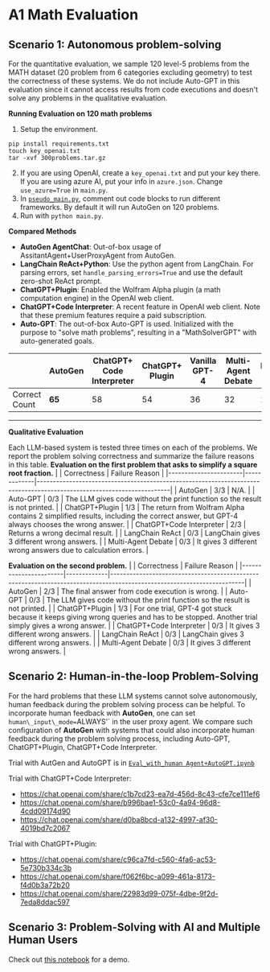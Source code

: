 # A1 Math Evaluation


## Scenario 1:  Autonomous problem-solving
For the quantitative evaluation, we sample 120 level-5 problems from the MATH dataset (20 problem from 6 categories excluding geometry) to test the correctness of these systems. We do not include Auto-GPT in this evaluation since it cannot access results from code executions and doesn't solve any problems in the qualitative evaluation.

**Running Evaluation on 120 math problems**
1. Setup the environment.
```
pip install requirements.txt
touch key_openai.txt
tar -xvf 300problems.tar.gz
```
2.  If you are using OpenAI, create a `key_openai.txt` and put your key there. If you are using azure AI, put your info in `azure.json`. Change `use_azure=True` in `main.py`.
3. In [`pseudo_main.py`](pseudo_main.py), comment out code blocks to run different frameworks. By default it will run AutoGen on 120 problems.
4. Run with `python main.py`.


**Compared Methods**
- **AutoGen AgentChat**: Out-of-box usage of AssitantAgent+UserProxyAgent from AutoGen.
- **LangChain ReAct+Python**: Use the python agent from LangChain. For parsing errors, set `handle_parsing_errors=True` and use the default zero-shot ReAct prompt.
- **ChatGPT+Plugin**: Enabled the Wolfram Alpha plugin (a math computation engine) in the OpenAI web client.
- **ChatGPT+Code Interpreter**: A recent feature in OpenAI web client. Note that these premium features require a paid subscription.
- **Auto-GPT**: The out-of-box Auto-GPT is used. Initialized with the purpose to "solve math problems", resulting in a "MathSolverGPT" with auto-generated goals.

|                | AutoGen | ChatGPT+ Code Interpreter | ChatGPT+ Plugin | Vanilla GPT-4 | Multi-Agent Debate | LangChain ReAct |
|----------------|----------|---------------------------|-----------------|---------------|--------------------|-----------------|
| Correct Count  | **65**   | 58                        | 54              | 36            | 32                 | 28              |

----------
**Qualitative Evaluation**

Each LLM-based system is tested three times on each of the problems. We report the problem solving correctness and summarize the failure reasons in this table.
**Evaluation on the first problem that asks to simplify a square root fraction.**
|                       | Correctness | Failure Reason                                                                                                        |
|-----------------------|-------------|-----------------------------------------------------------------------------------------------------------------------|
| AutoGen           | 3/3         | N/A.                                                                                                                  |
| Auto-GPT              | 0/3         | The LLM gives code without the print function so the result is not printed.                                           |
| ChatGPT+Plugin        | 1/3         | The return from Wolfram Alpha contains 2 simplified results, including the correct answer, but GPT-4 always chooses the wrong answer. |
| ChatGPT+Code Interpreter | 2/3      | Returns a wrong decimal result.                                                                                       |
| LangChain ReAct       | 0/3         | LangChain gives 3 different wrong answers.                                                                            |
| Multi-Agent Debate    | 0/3         | It gives 3 different wrong answers due to calculation errors.                                                         |


**Evaluation on the second problem.**
|                       | Correctness | Failure Reason                                                                                                        |
|-----------------------|-------------|-----------------------------------------------------------------------------------------------------------------------|
| AutoGen              | 2/3         | The final answer from code execution is wrong.                                                                       |
| Auto-GPT              | 0/3         | The LLM gives code without the print function so the result is not printed.                                           |
| ChatGPT+Plugin        | 1/3         | For one trial, GPT-4 got stuck because it keeps giving wrong queries and has to be stopped. Another trial simply gives a wrong answer. |
| ChatGPT+Code Interpreter | 0/3      | It gives 3 different wrong answers.                                                                                   |
| LangChain ReAct       | 0/3         | LangChain gives 3 different wrong answers.                                                                            |
| Multi-Agent Debate    | 0/3         | It gives 3 different wrong answers.                                                                                   |




## Scenario 2:  Human-in-the-loop Problem-Solving

For the hard problems that these LLM systems cannot solve autonomously, human feedback during the problem solving process can be helpful.
To incorporate human feedback with **AutoGen**, one can set `human\_input\_mode=`ALWAYS'` in the user proxy agent.
We compare such configuration of **AutoGen** with systems that could also incorporate human feedback during the problem solving process, including Auto-GPT, ChatGPT+Plugin, ChatGPT+Code Interpreter.

Trial with AutGen and AutoGPT is in [`Eval_with_human Agent+AutoGPT.ipynb`](Eval_with_human%20AgentChat+Auto-gpt.ipynb)

Trial with ChatGPT+Code Interpreter:
- https://chat.openai.com/share/c1b7cd23-ea7d-456d-8c43-cfe7ce111ef6
- https://chat.openai.com/share/b996bae1-53c0-4a94-96d8-4cdd09174d90
- https://chat.openai.com/share/d0ba8bcd-a132-4997-af30-4019bd7c2067

Trial with ChatGPT+Plugin:
- https://chat.openai.com/share/c96ca7fd-c560-4fa6-ac53-5e730b334c3b
- https://chat.openai.com/share/f062f6bc-a099-461a-8173-f4d0b3a72b20
- https://chat.openai.com/share/22983d99-075f-4dbe-9f2d-7eda8ddac597

## Scenario 3: Problem-Solving with AI and Multiple Human Users

Check out [this notebook](../../notebook/agentchat_two_users.ipynb) for a demo.
